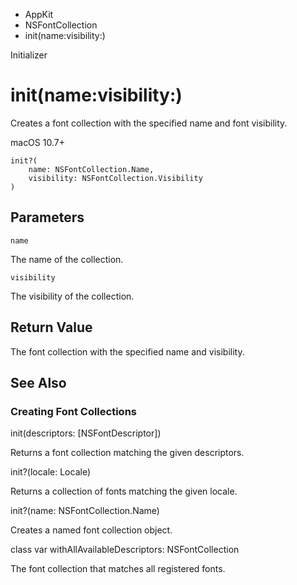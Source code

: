 

- AppKit
- NSFontCollection
-  init(name:visibility:) 

Initializer

# init(name:visibility:)

Creates a font collection with the specified name and font visibility.

macOS 10.7+

``` source
init?(
    name: NSFontCollection.Name,
    visibility: NSFontCollection.Visibility
)
```

## Parameters 

`name`  

The name of the collection.

`visibility`  

The visibility of the collection.

## Return Value

The font collection with the specified name and visibility.

## See Also

### Creating Font Collections

init(descriptors: [NSFontDescriptor])

Returns a font collection matching the given descriptors.

init?(locale: Locale)

Returns a collection of fonts matching the given locale.

init?(name: NSFontCollection.Name)

Creates a named font collection object.

class var withAllAvailableDescriptors: NSFontCollection

The font collection that matches all registered fonts.

